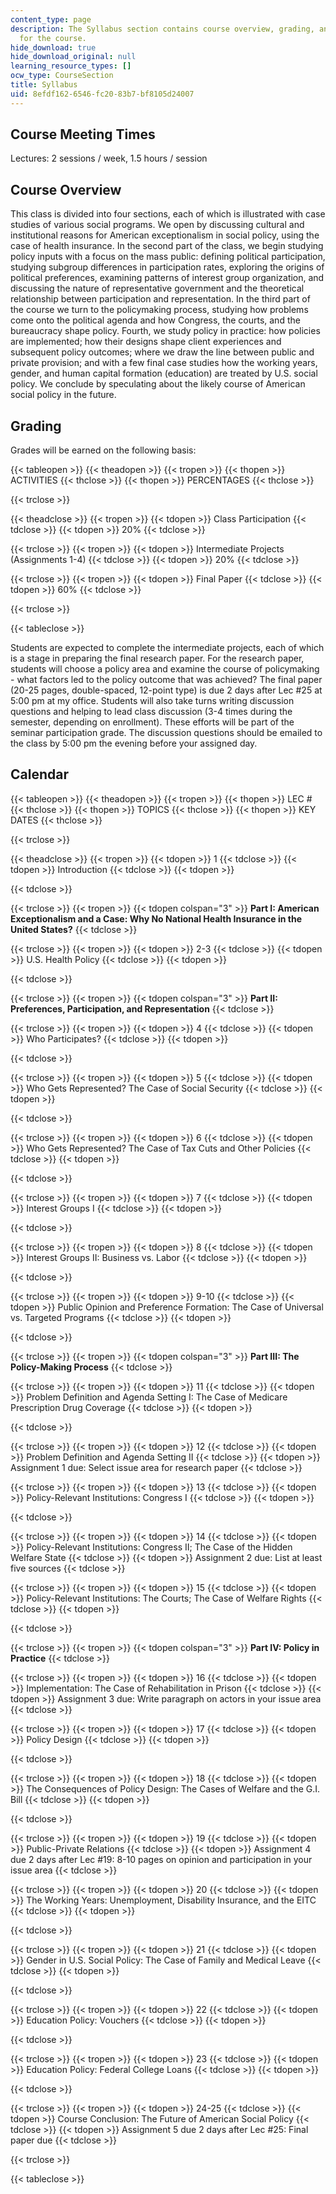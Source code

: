 ```yaml
---
content_type: page
description: The Syllabus section contains course overview, grading, and calendar
  for the course.
hide_download: true
hide_download_original: null
learning_resource_types: []
ocw_type: CourseSection
title: Syllabus
uid: 8efdf162-6546-fc20-83b7-bf8105d24007
---
```


Course Meeting Times
--------------------

Lectures: 2 sessions / week, 1.5 hours / session

Course Overview
---------------

This class is divided into four sections, each of which is illustrated with case studies of various social programs. We open by discussing cultural and institutional reasons for American exceptionalism in social policy, using the case of health insurance. In the second part of the class, we begin studying policy inputs with a focus on the mass public: defining political participation, studying subgroup differences in participation rates, exploring the origins of political preferences, examining patterns of interest group organization, and discussing the nature of representative government and the theoretical relationship between participation and representation. In the third part of the course we turn to the policymaking process, studying how problems come onto the political agenda and how Congress, the courts, and the bureaucracy shape policy. Fourth, we study policy in practice: how policies are implemented; how their designs shape client experiences and subsequent policy outcomes; where we draw the line between public and private provision; and with a few final case studies how the working years, gender, and human capital formation (education) are treated by U.S. social policy. We conclude by speculating about the likely course of American social policy in the future.

Grading
-------

Grades will be earned on the following basis:

{{< tableopen >}}
{{< theadopen >}}
{{< tropen >}}
{{< thopen >}}
ACTIVITIES
{{< thclose >}}
{{< thopen >}}
PERCENTAGES
{{< thclose >}}

{{< trclose >}}

{{< theadclose >}}
{{< tropen >}}
{{< tdopen >}}
Class Participation
{{< tdclose >}}
{{< tdopen >}}
20%
{{< tdclose >}}

{{< trclose >}}
{{< tropen >}}
{{< tdopen >}}
Intermediate Projects (Assignments 1-4)
{{< tdclose >}}
{{< tdopen >}}
20%
{{< tdclose >}}

{{< trclose >}}
{{< tropen >}}
{{< tdopen >}}
Final Paper
{{< tdclose >}}
{{< tdopen >}}
60%
{{< tdclose >}}

{{< trclose >}}

{{< tableclose >}}

  

Students are expected to complete the intermediate projects, each of which is a stage in preparing the final research paper. For the research paper, students will choose a policy area and examine the course of policymaking - what factors led to the policy outcome that was achieved? The final paper (20-25 pages, double-spaced, 12-point type) is due 2 days after Lec #25 at 5:00 pm at my office. Students will also take turns writing discussion questions and helping to lead class discussion (3-4 times during the semester, depending on enrollment). These efforts will be part of the seminar participation grade. The discussion questions should be emailed to the class by 5:00 pm the evening before your assigned day.

Calendar
--------

  

{{< tableopen >}}
{{< theadopen >}}
{{< tropen >}}
{{< thopen >}}
LEC #
{{< thclose >}}
{{< thopen >}}
TOPICS
{{< thclose >}}
{{< thopen >}}
KEY DATES
{{< thclose >}}

{{< trclose >}}

{{< theadclose >}}
{{< tropen >}}
{{< tdopen >}}
1
{{< tdclose >}}
{{< tdopen >}}
Introduction
{{< tdclose >}}
{{< tdopen >}}

{{< tdclose >}}

{{< trclose >}}
{{< tropen >}}
{{< tdopen colspan="3" >}}
**Part I: American Exceptionalism and a Case: Why No National Health Insurance in the United States?**
{{< tdclose >}}

{{< trclose >}}
{{< tropen >}}
{{< tdopen >}}
2-3
{{< tdclose >}}
{{< tdopen >}}
U.S. Health Policy
{{< tdclose >}}
{{< tdopen >}}

{{< tdclose >}}

{{< trclose >}}
{{< tropen >}}
{{< tdopen colspan="3" >}}
**Part II: Preferences, Participation, and Representation**
{{< tdclose >}}

{{< trclose >}}
{{< tropen >}}
{{< tdopen >}}
4
{{< tdclose >}}
{{< tdopen >}}
Who Participates?
{{< tdclose >}}
{{< tdopen >}}

{{< tdclose >}}

{{< trclose >}}
{{< tropen >}}
{{< tdopen >}}
5
{{< tdclose >}}
{{< tdopen >}}
Who Gets Represented? The Case of Social Security
{{< tdclose >}}
{{< tdopen >}}

{{< tdclose >}}

{{< trclose >}}
{{< tropen >}}
{{< tdopen >}}
6
{{< tdclose >}}
{{< tdopen >}}
Who Gets Represented? The Case of Tax Cuts and Other Policies
{{< tdclose >}}
{{< tdopen >}}

{{< tdclose >}}

{{< trclose >}}
{{< tropen >}}
{{< tdopen >}}
7
{{< tdclose >}}
{{< tdopen >}}
Interest Groups I
{{< tdclose >}}
{{< tdopen >}}

{{< tdclose >}}

{{< trclose >}}
{{< tropen >}}
{{< tdopen >}}
8
{{< tdclose >}}
{{< tdopen >}}
Interest Groups II: Business vs. Labor
{{< tdclose >}}
{{< tdopen >}}

{{< tdclose >}}

{{< trclose >}}
{{< tropen >}}
{{< tdopen >}}
9-10
{{< tdclose >}}
{{< tdopen >}}
Public Opinion and Preference Formation: The Case of Universal vs. Targeted Programs
{{< tdclose >}}
{{< tdopen >}}

{{< tdclose >}}

{{< trclose >}}
{{< tropen >}}
{{< tdopen colspan="3" >}}
**Part III: The Policy-Making Process**
{{< tdclose >}}

{{< trclose >}}
{{< tropen >}}
{{< tdopen >}}
11
{{< tdclose >}}
{{< tdopen >}}
Problem Definition and Agenda Setting I: The Case of Medicare Prescription Drug Coverage
{{< tdclose >}}
{{< tdopen >}}

{{< tdclose >}}

{{< trclose >}}
{{< tropen >}}
{{< tdopen >}}
12
{{< tdclose >}}
{{< tdopen >}}
Problem Definition and Agenda Setting II
{{< tdclose >}}
{{< tdopen >}}
Assignment 1 due: Select issue area for research paper
{{< tdclose >}}

{{< trclose >}}
{{< tropen >}}
{{< tdopen >}}
13
{{< tdclose >}}
{{< tdopen >}}
Policy-Relevant Institutions: Congress I
{{< tdclose >}}
{{< tdopen >}}

{{< tdclose >}}

{{< trclose >}}
{{< tropen >}}
{{< tdopen >}}
14
{{< tdclose >}}
{{< tdopen >}}
Policy-Relevant Institutions: Congress II; The Case of the Hidden Welfare State
{{< tdclose >}}
{{< tdopen >}}
Assignment 2 due: List at least five sources
{{< tdclose >}}

{{< trclose >}}
{{< tropen >}}
{{< tdopen >}}
15
{{< tdclose >}}
{{< tdopen >}}
Policy-Relevant Institutions: The Courts; The Case of Welfare Rights
{{< tdclose >}}
{{< tdopen >}}

{{< tdclose >}}

{{< trclose >}}
{{< tropen >}}
{{< tdopen colspan="3" >}}
**Part IV: Policy in Practice**
{{< tdclose >}}

{{< trclose >}}
{{< tropen >}}
{{< tdopen >}}
16
{{< tdclose >}}
{{< tdopen >}}
Implementation: The Case of Rehabilitation in Prison
{{< tdclose >}}
{{< tdopen >}}
Assignment 3 due: Write paragraph on actors in your issue area
{{< tdclose >}}

{{< trclose >}}
{{< tropen >}}
{{< tdopen >}}
17
{{< tdclose >}}
{{< tdopen >}}
Policy Design
{{< tdclose >}}
{{< tdopen >}}

{{< tdclose >}}

{{< trclose >}}
{{< tropen >}}
{{< tdopen >}}
18
{{< tdclose >}}
{{< tdopen >}}
The Consequences of Policy Design: The Cases of Welfare and the G.I. Bill
{{< tdclose >}}
{{< tdopen >}}

{{< tdclose >}}

{{< trclose >}}
{{< tropen >}}
{{< tdopen >}}
19
{{< tdclose >}}
{{< tdopen >}}
Public-Private Relations
{{< tdclose >}}
{{< tdopen >}}
Assignment 4 due 2 days after Lec #19: 8-10 pages on opinion and participation in your issue area
{{< tdclose >}}

{{< trclose >}}
{{< tropen >}}
{{< tdopen >}}
20
{{< tdclose >}}
{{< tdopen >}}
The Working Years: Unemployment, Disability Insurance, and the EITC
{{< tdclose >}}
{{< tdopen >}}

{{< tdclose >}}

{{< trclose >}}
{{< tropen >}}
{{< tdopen >}}
21
{{< tdclose >}}
{{< tdopen >}}
Gender in U.S. Social Policy: The Case of Family and Medical Leave
{{< tdclose >}}
{{< tdopen >}}

{{< tdclose >}}

{{< trclose >}}
{{< tropen >}}
{{< tdopen >}}
22
{{< tdclose >}}
{{< tdopen >}}
Education Policy: Vouchers
{{< tdclose >}}
{{< tdopen >}}

{{< tdclose >}}

{{< trclose >}}
{{< tropen >}}
{{< tdopen >}}
23
{{< tdclose >}}
{{< tdopen >}}
Education Policy: Federal College Loans
{{< tdclose >}}
{{< tdopen >}}

{{< tdclose >}}

{{< trclose >}}
{{< tropen >}}
{{< tdopen >}}
24-25
{{< tdclose >}}
{{< tdopen >}}
Course Conclusion: The Future of American Social Policy
{{< tdclose >}}
{{< tdopen >}}
Assignment 5 due 2 days after Lec #25: Final paper due
{{< tdclose >}}

{{< trclose >}}

{{< tableclose >}}